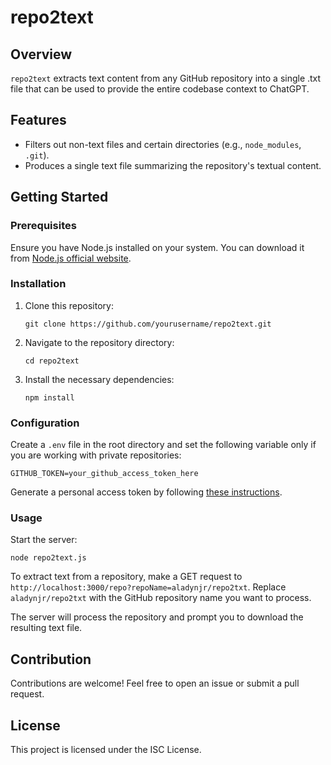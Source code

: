 
# repo2text

## Overview

`repo2text` extracts text content from any GitHub repository into a single .txt file that can be used to provide the entire codebase context to ChatGPT.

## Features

- Filters out non-text files and certain directories (e.g., `node_modules`, `.git`).
- Produces a single text file summarizing the repository's textual content.

## Getting Started

### Prerequisites

Ensure you have Node.js installed on your system. You can download it from [Node.js official website](https://nodejs.org/).

### Installation

1. Clone this repository:
   ```
   git clone https://github.com/yourusername/repo2text.git
   ```
2. Navigate to the repository directory:
   ```
   cd repo2text
   ```
3. Install the necessary dependencies:
   ```
   npm install
   ```

### Configuration

Create a `.env` file in the root directory and set the following variable only if you are working with private repositories:
```
GITHUB_TOKEN=your_github_access_token_here
```
Generate a personal access token by following [these instructions](https://docs.github.com/en/authentication/keeping-your-account-and-data-secure/creating-a-personal-access-token).

### Usage

Start the server:
```
node repo2text.js
```
To extract text from a repository, make a GET request to `http://localhost:3000/repo?repoName=aladynjr/repo2txt`. Replace `aladynjr/repo2txt` with the GitHub repository name you want to process.

The server will process the repository and prompt you to download the resulting text file.

## Contribution

Contributions are welcome! Feel free to open an issue or submit a pull request.

## License

This project is licensed under the ISC License.

